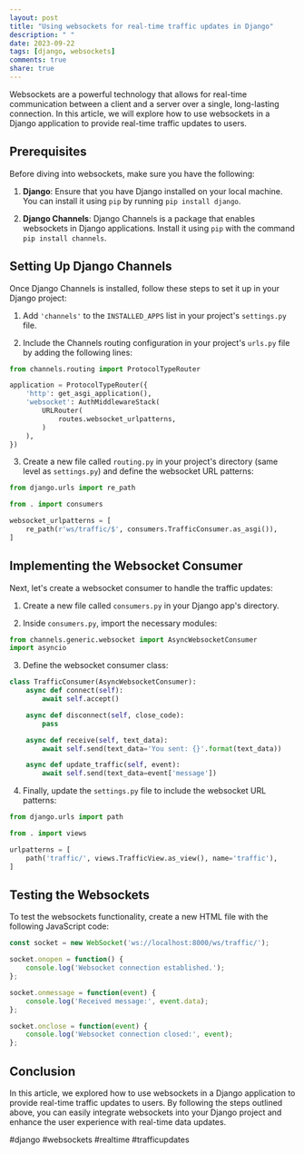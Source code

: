 ```yaml
---
layout: post
title: "Using websockets for real-time traffic updates in Django"
description: " "
date: 2023-09-22
tags: [django, websockets]
comments: true
share: true
---
```


Websockets are a powerful technology that allows for real-time communication between a client and a server over a single, long-lasting connection. In this article, we will explore how to use websockets in a Django application to provide real-time traffic updates to users.

## Prerequisites
Before diving into websockets, make sure you have the following:

1. **Django**: Ensure that you have Django installed on your local machine. You can install it using `pip` by running `pip install django`.

2. **Django Channels**: Django Channels is a package that enables websockets in Django applications. Install it using `pip` with the command `pip install channels`.

## Setting Up Django Channels
Once Django Channels is installed, follow these steps to set it up in your Django project:

1. Add `'channels'` to the `INSTALLED_APPS` list in your project's `settings.py` file.

2. Include the Channels routing configuration in your project's `urls.py` file by adding the following lines:

```python
from channels.routing import ProtocolTypeRouter

application = ProtocolTypeRouter({
    'http': get_asgi_application(),
    'websocket': AuthMiddlewareStack(
        URLRouter(
            routes.websocket_urlpatterns,
        )
    ),
})
```

3. Create a new file called `routing.py` in your project's directory (same level as `settings.py`) and define the websocket URL patterns:

```python
from django.urls import re_path

from . import consumers

websocket_urlpatterns = [
    re_path(r'ws/traffic/$', consumers.TrafficConsumer.as_asgi()),
]
```

## Implementing the Websocket Consumer
Next, let's create a websocket consumer to handle the traffic updates:

1. Create a new file called `consumers.py` in your Django app's directory.

2. Inside `consumers.py`, import the necessary modules:

```python
from channels.generic.websocket import AsyncWebsocketConsumer
import asyncio
```

3. Define the websocket consumer class:

```python
class TrafficConsumer(AsyncWebsocketConsumer):
    async def connect(self):
        await self.accept()

    async def disconnect(self, close_code):
        pass

    async def receive(self, text_data):
        await self.send(text_data='You sent: {}'.format(text_data))

    async def update_traffic(self, event):
        await self.send(text_data=event['message'])
```

4. Finally, update the `settings.py` file to include the websocket URL patterns:

```python
from django.urls import path

from . import views

urlpatterns = [
    path('traffic/', views.TrafficView.as_view(), name='traffic'),
]
```

## Testing the Websockets
To test the websockets functionality, create a new HTML file with the following JavaScript code:

```javascript
const socket = new WebSocket('ws://localhost:8000/ws/traffic/');

socket.onopen = function() {
    console.log('Websocket connection established.');
};

socket.onmessage = function(event) {
    console.log('Received message:', event.data);
};

socket.onclose = function(event) {
    console.log('Websocket connection closed:', event);
};
```

## Conclusion
In this article, we explored how to use websockets in a Django application to provide real-time traffic updates to users. By following the steps outlined above, you can easily integrate websockets into your Django project and enhance the user experience with real-time data updates.

#django #websockets #realtime #trafficupdates